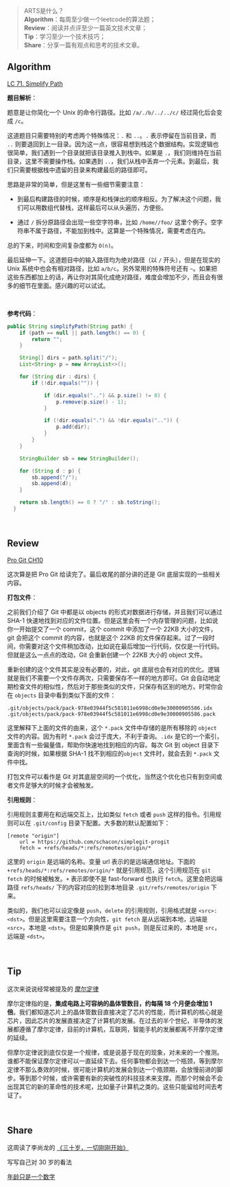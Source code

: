 > ARTS是什么？<br>
> **Algorithm**：每周至少做一个leetcode的算法题；<br>
> **Review**：阅读并点评至少一篇英文技术文章；<br>
> **Tip**：学习至少一个技术技巧；<br>
> **Share**：分享一篇有观点和思考的技术文章。

## Algorithm

[LC 71. Simplify Path](https://leetcode.com/problems/simplify-path/)

**题目解析**：

题意是让你简化一个 Unix 的命令行路径。比如 `/a/./b/../../c/` 经过简化后会变成 `/c`。

这道题目只需要特别的考虑两个特殊情况：`.` 和 `..`。`.` 表示停留在当前目录，而 `..` 则要退回到上一目录。因为这一点，很容易想到栈这个数据结构。实现逻辑也很简单，我们遇到一个目录就把该目录推入到栈中。如果是 `.`，我们则维持在当前目录，这里不需要操作栈。如果遇到 `..`，我们从栈中丢弃一个元素。到最后，我们只需要根据栈中遗留的目录来构建最后的路径即可。

思路是非常的简单，但是这里有一些细节需要注意：

* 到最后构建路径的时候，顺序是和栈弹出的顺序相反。为了解决这个问题，我们可以用数组代替栈，这样最后可以从头遍历，方便些。

* 通过 `/` 拆分原路径会出现一些空字符串，比如 `/home//foo/` 这里个例子。空字符串不属于路径，不能加到栈中。这算是一个特殊情况，需要考虑在内。

总的下来，时间和空间复杂度都为 `O(n)`。

最后延伸一下。这道题目中的输入路径均为绝对路径（以 `/` 开头），但是在现实的 Unix 系统中也会有相对路径，比如 `a/b/c`。另外常用的特殊符号还有 `~`。如果把这些东西都加上的话，再让你对其简化成绝对路径，难度会增加不少，而且会有很多的细节在里面。感兴趣的可以试试。

<br>

**参考代码**：
```java
public String simplifyPath(String path) {
    if (path == null || path.length() == 0) {
        return "";
    }

    String[] dirs = path.split("/");
    List<String> p = new ArrayList<>();

    for (String dir : dirs) {
        if (!dir.equals("")) {

            if (dir.equals("..") && p.size() != 0) {
                p.remove(p.size() - 1);
            }

            if (!dir.equals(".") && !dir.equals("..")) {
                p.add(dir);
            }
        }
    }

    StringBuilder sb = new StringBuilder();

    for (String d : p) {
        sb.append("/");
        sb.append(d);
    }

    return sb.length() == 0 ? "/" : sb.toString();
  }
```

<br>

## Review

[Pro Git CH10](https://git-scm.com/book/en/v2/Git-Internals-Plumbing-and-Porcelain)

这次算是把 Pro Git 给读完了。最后收尾的部分讲的还是 Git 底层实现的一些相关内容。

**打包文件**：

之前我们介绍了 Git 中都是以 objects 的形式对数据进行存储，并且我们可以通过 SHA-1 快速地找到对应的文件位置。但是这里会有一个内存管理的问题，比如说你一开始提交了一个 commit，这个 commit 中添加了一个 22KB 大小的文件，git 会把这个 commit 的内容，也就是这个 22KB 的文件保存起来。过了一段时间，你需要对这个文件稍加改动，比如说在最后增加一行代码，仅仅是一行代码。但就是这么一点点的改动，Git 会重新创建一个 22KB 大小的 object 文件。

重新创建的这个文件其实是没有必要的，对此，git 底层也会有对应的优化。逻辑就是我们不需要一个文件存两次，只需要保存不一样的地方即可。Git 会自动地定期检查文件的相似性，然后对于那些类似的文件，只保存有区别的地方。时常你会在 `objects` 目录中看到类似下面的文件：

```
.git/objects/pack/pack-978e03944f5c581011e6998cd0e9e30000905586.idx
.git/objects/pack/pack-978e03944f5c581011e6998cd0e9e30000905586.pack
```

这里解释下上面的文件的由来，这个 `*.pack` 文件中存储的是所有移除的 `object` 文件的内容。因为有时 `*.pack` 会过于庞大，不利于查询。`.idx` 是它的一个索引，里面含有一些偏量值，帮助你快速地找到相应的内容。每次 Git 到 object 目录下查询的时候，如果根据 SHA-1 找不到相应的`object` 文件时，就会去到 `*.pack` 文件中找。

打包文件可以看作是 Git 对其底层空间的一个优化，当然这个优化也只有到空间或者文件足够大的时候才会被触发。

**引用规则**：

引用规则主要用在和远端交互上，比如类似 `fetch` 或者 `push` 这样的指令。引用规则可以在 `.git/config` 目录下配置。大多数的默认配置如下：

```
[remote "origin"]
    url = https://github.com/schacon/simplegit-progit
    fetch = +refs/heads/*:refs/remotes/origin/*
```

这里的 `origin` 是远端的名称。变量 url 表示的是远端通信地址。下面的 `+refs/heads/*:refs/remotes/origin/*` 就是引用规范，这个引用规范在 `git fetch` 的时候被触发。`+` 表示即使不是 fast-forward 也执行 `fetch`。这里会把远端路径 `refs/heads/` 下的内容对应的拉到本地目录 `.git/refs/remotes/origin` 下来。

类似的，我们也可以设定像是 `push`，`delete` 的引用规则，引用格式就是 `<src>:<dst>`。但是这里需要注意一个方向性，`git fetch` 是从远端到本地，远端是 `<src>`，本地是 `<dst>`。但是如果换作是 `git push`，则是反过来的，本地是 `src`，远端是 `<dst>`。


<br>

## Tip

这次来说说经常被提及的 [摩尔定律](https://zh.wikipedia.org/wiki/%E6%91%A9%E5%B0%94%E5%AE%9A%E5%BE%8B)

摩尔定律指的是，**集成电路上可容纳的晶体管数目，约每隔 18 个月便会增加 1 倍**。我们都知道芯片上的晶体管数目直接决定了芯片的性能，而计算机的核心就是芯片，因此芯片的发展直接决定了计算机的发展。在过去的半个世纪，半导体的发展都遵循了摩尔定律，目前的计算机，互联网，智能手机的发展都离不开摩尔定律的延续。

但摩尔定律说到底仅仅是一个规律，或是说基于现在的现象，对未来的一个推测。谁都不能保证摩尔定律可以一直延续下去。任何事物都会到达一个瓶颈，等到摩尔定律不那么奏效的时候，很可能计算机的发展会到达一个瓶颈期，会放慢前进的脚步。等到那个时候，或许需要有新的突破性的科技技术来支撑。而那个时候会不会出现其它的新的革命性的技术呢，比如量子计算机之类的。这些只能留给时间去考证了。


<br>

## Share

这周读了李尚龙的 [《三十岁，一切刚刚开始》](https://book.douban.com/subject/35024142/)

写写自己对 30 岁的看法

[年龄只是一个数字](./年龄只是一个数字.md)

